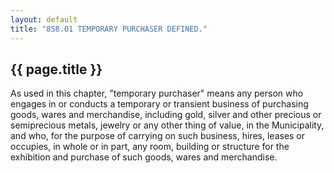 ```yaml
---
layout: default 
title: "858.01 TEMPORARY PURCHASER DEFINED."
---
```


{{ page.title }}
----------------

As used in this chapter, "temporary purchaser" means any person who
engages in or conducts a temporary or transient business of purchasing
goods, wares and merchandise, including gold, silver and other precious
or semiprecious metals, jewelry or any other thing of value, in the
Municipality, and who, for the purpose of carrying on such business,
hires, leases or occupies, in whole or in part, any room, building or
structure for the exhibition and purchase of such goods, wares and
merchandise.
